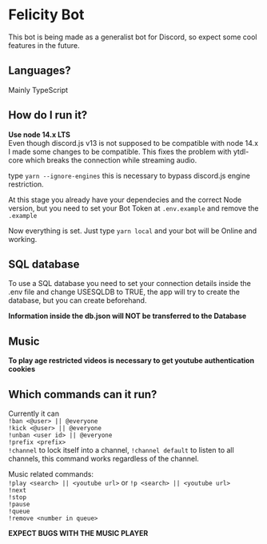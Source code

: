 # Felicity Bot

This bot is being made as a generalist bot for Discord, so expect some cool features in the future.

## Languages?

Mainly TypeScript

## How do I run it?

**Use node 14.x LTS**\
Even though discord.js v13 is not supposed to be compatible with node 14.x I made some changes to be compatible. This fixes the problem with ytdl-core which breaks the connection while streaming audio.

type `yarn --ignore-engines` this is necessary to bypass discord.js engine restriction.

At this stage you already have your dependecies and the correct Node version, but you need to set your Bot Token at `.env.example` and remove the `.example`

Now everything is set. Just type `yarn local` and your bot will be Online and working.

## SQL database

To use a SQL database you need to set your connection details inside the .env file and change USESQLDB to TRUE, the app will try to create the database, but you can create beforehand.

**Information inside the db.json will NOT be transferred to the Database**

## Music

**To play age restricted videos is necessary to get youtube authentication cookies**

## Which commands can it run?

Currently it can \
`!ban <@user> || @everyone` \
`!kick <@user> || @everyone` \
`!unban <user id> || @everyone` \
`!prefix <prefix>`\
`!channel` to lock itself into a channel, `!channel default` to listen to all channels, this command works regardless of the channel.

Music related commands:\
`!play <search> || <youtube url>` or `!p <search> || <youtube url>`\
`!next`\
`!stop`\
`!pause`\
`!queue`\
`!remove <number in queue>`

**EXPECT BUGS WITH THE MUSIC PLAYER**

